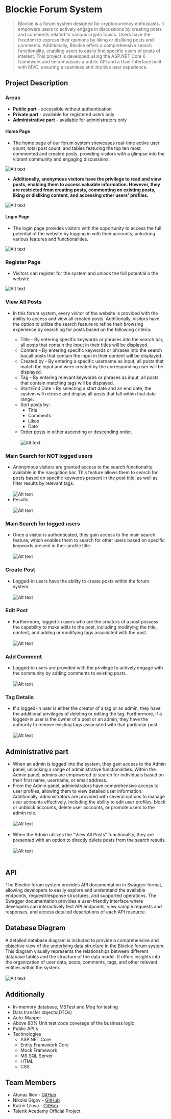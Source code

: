 Blockie Forum System
====================


>Blockie is a forum system designed for cryptocurrency enthusiasts. It empowers users to actively engage in discussions by creating posts and comments related to various crypto topics. Users have the freedom to express their opinions by liking or disliking posts and comments. Additionally, Blockie offers a comprehensive search functionality, enabling users to easily find specific users or posts of interest.
 This project is developed using the ASP.NET Core 6 framework and encompasses a public API and a User Interface built with MVC, ensuring a seamless and intuitive user experience.

## Project Description
### Areas
* **Public part** -  accessible without authentication
* **Private part** - available for registered users only
* **Administrative part** - available for administrators only

#### Home Page
* The home page of our forum system showcases real-time active user count, total post count, and tables featuring the top ten most commented and created posts, providing visitors with a glimpse into the vibrant community and engaging discussions.

![Alt text](https://github.com/Nachosa/blocki-forum-system/blob/main/ImagesForREADME/homepage.jpeg)


* **Additionally, anonymous visitors have the privilege to read and view posts, enabling them to access valuable information. However, they are restricted from creating posts, commenting on existing posts, liking or disliking content, and accessing other users' profiles.**


![Alt text](https://github.com/Nachosa/blocki-forum-system/blob/main/ImagesForREADME/post.png)

#### Login Page
* The login page provides visitors with the opportunity to access the full potential of the website by logging in with their accounts, unlocking various features and functionalities.

![Alt text](https://github.com/Nachosa/blocki-forum-system/blob/main/ImagesForREADME/login.png)


### Register Page
* Visitors can register for the system and unlock the full potential o the website.

![Alt text](https://github.com/Nachosa/blocki-forum-system/blob/main/ImagesForREADME/Register.png)

### View All Posts
* In this forum system, every visitor of the website is provided with the ability to access and view all created posts. Additionally, visitors have the option to utilize the search feature to refine their browsing experience by searching for posts based on the following criteria:

     * Title - By entering specific keywords or phrases into the search bar, all posts that contain the input in their titles will be displayed. 
     * Content – By entering specific keywords or phrases into the search bar,all posts that contain the input in their content will be displayed.
     * Created by - By entering a specific username as input, all posts that match the input and were created by the corresponding user will be displayed.
     * Tag - By entering relevant keywords or phrases as input, all posts that contain matching tags will be displayed. 
	 * Start/End Date - By selecting a start date and an end date, the system will retrieve and display all posts that fall within that date range.
	 * Sort posts by:
	  	 * Title
		 * Comments
		 * Likes
		 * Date
	* Order posts in either ascending or descending order.
		<br><br>
	![Alt text](https://github.com/Nachosa/blocki-forum-system/blob/main/ImagesForREADME/ViewAllPosts.png)
### Main Search for NOT logged users
* Anonymous visitors are granted access to the search functionality available in the navigation bar. This feature allows them to search for posts based on specific keywords present in the post title, as well as filter results by relevant tags.
	<br><br>
	![Alt text](https://github.com/Nachosa/blocki-forum-system/blob/main/ImagesForREADME/Search.png)
* Results
	<br><br>
	![Alt text](https://github.com/Nachosa/blocki-forum-system/blob/main/ImagesForREADME/NOTloggedResults.png)
	
### Main Search for logged users
* Once a visitor is authenticated, they gain access to the main search feature, which enables them to search for other users based on specific keywords present in their profile title.
	<br><br>
	![Alt text](https://github.com/Nachosa/blocki-forum-system/blob/main/ImagesForREADME/LoggedResults.png)
### Create Post 
* Logged-in users have the ability to create posts within the forum system.
	<br><br>
	![Alt text](https://github.com/Nachosa/blocki-forum-system/blob/main/ImagesForREADME/CreatePost.png)
### Edit Post
* Furthermore, logged-in users who are the creators of a post possess the capability to make edits to the post, including modifying the title, content, and adding or modifying tags associated with the post.
	<br><br>
	![Alt text](https://github.com/Nachosa/blocki-forum-system/blob/main/ImagesForREADME/EditPost.png)
### Add Comment
* Logged-in users are provided with the privilege to actively engage with the community by adding comments to existing posts.
	<br><br>
    ![Alt text](https://github.com/Nachosa/blocki-forum-system/blob/main/ImagesForREADME/AddComment.png)
### Tag Details
* If a logged-in user is either the creator of a tag or an admin, they have the additional privileges of deleting or editing the tag. Furthermore, if a logged-in user is the owner of a post or an admin, they have the authority to remove existing tags associated with that particular post.
	<br><br>
    ![Alt text](https://github.com/Nachosa/blocki-forum-system/blob/main/ImagesForREADME/TagDetails.png)
## Administrative part
* When an admin is logged into the system, they gain access to the Admin panel, unlocking a range of administrative functionalities. Within the Admin panel, admins are empowered to search for individuals based on their first name, username, or email address.
* From the Admin panel, administrators have comprehensive access to user profiles, allowing them to view detailed user information. Additionally, administrators are provided with several options to manage user accounts effectively, including the ability to edit user profiles, block or unblock accounts, delete user accounts, or promote users to the admin role.
	<br><br>
    ![Alt text](https://github.com/Nachosa/blocki-forum-system/blob/main/ImagesForREADME/Admin.png)
	<br><br>
* When the Admin utilizes the "View All Posts" functionality, they are presented with an option to directly delete posts from the search results.
	<br><br>
    ![Alt text](https://github.com/Nachosa/blocki-forum-system/blob/main/ImagesForREADME/AdminPosts.png)
	<br><br>
## API
The Blockie forum system provides API documentation in Swagger format, allowing developers to easily explore and understand the available endpoints, request/response structures, and supported operations. The Swagger documentation provides a user-friendly interface where developers can interactively test API endpoints, view sample requests and responses, and access detailed descriptions of each API resource. 
## Database Diagram
A detailed database diagram is included to provide a comprehensive and objective view of the underlying data structure in the Blockie forum system. This diagram visually represents the relationships between different database tables and the structure of the data model. It offers insights into the organization of user data, posts, comments, tags, and other relevant entities within the system.
	<br><br>
    ![Alt text](https://github.com/Nachosa/blocki-forum-system/blob/main/ImagesForREADME/DatabaseDiagram.png)

## Additionally
* In-memory database, MSTest and Moq for testing
* Data transfer objects(DTOs)
* Auto-Mapper
* Above 80% Unit test code coverage of the business logic
* Public API's
* Technologies
     * ASP.NET Core
	 * Entity Framework Core
	 * Mock Framework
	 * MS SQL Server
	 * HTML
	 * CSS
## Team Members
* Atanas Iliev - [GitHub](https://github.com/Nachosa)
* Nikolai Gigov - [GitHub](https://gitlab.com/NG02)
* Katrin Lilova - [GitHub](https://github.com/keti03)
* Telerik Acedemy Official Project
